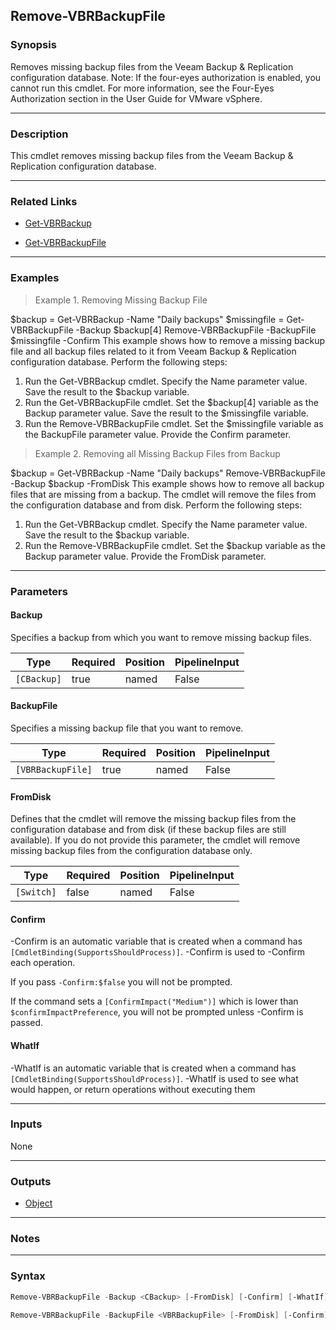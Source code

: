 Remove-VBRBackupFile
--------------------

### Synopsis
Removes missing backup files from the Veeam Backup & Replication configuration database.
Note: If the four-eyes authorization is enabled, you cannot run this cmdlet. For more information, see the Four-Eyes Authorization section in the User Guide for VMware vSphere.

---

### Description

This cmdlet removes missing backup files from the Veeam Backup & Replication configuration database.

---

### Related Links
* [Get-VBRBackup](Get-VBRBackup)

* [Get-VBRBackupFile](Get-VBRBackupFile)

---

### Examples
> Example 1. Removing Missing Backup File

$backup = Get-VBRBackup -Name "Daily backups"
$missingfile = Get-VBRBackupFile -Backup $backup[4]
Remove-VBRBackupFile -BackupFile $missingfile -Confirm
This example shows how to remove a missing backup file and all backup files related to it from Veeam Backup & Replication configuration database.
Perform the following steps:
1. Run the Get-VBRBackup cmdlet. Specify the Name parameter value. Save the result to the $backup variable.
2. Run the Get-VBRBackupFile cmdlet. Set the $backup[4] variable as the Backup parameter value. Save the result to the $missingfile variable.
3. Run the Remove-VBRBackupFile cmdlet. Set the $missingfile variable as the BackupFile parameter value. Provide the Confirm parameter.
> Example 2. Removing all Missing Backup Files from Backup

$backup = Get-VBRBackup -Name "Daily backups"
Remove-VBRBackupFile -Backup $backup -FromDisk
This example shows how to remove all backup files that are missing from a backup. The cmdlet will remove the files from the configuration database and from disk.
Perform the following steps:
1. Run the Get-VBRBackup cmdlet. Specify the Name parameter value. Save the result to the $backup variable.
2. Run the Remove-VBRBackupFile cmdlet. Set the $backup variable as the Backup parameter value. Provide the FromDisk parameter.

---

### Parameters
#### **Backup**
Specifies a backup from which you want to remove missing backup files.

|Type       |Required|Position|PipelineInput|
|-----------|--------|--------|-------------|
|`[CBackup]`|true    |named   |False        |

#### **BackupFile**
Specifies a missing backup file that you want to remove.

|Type             |Required|Position|PipelineInput|
|-----------------|--------|--------|-------------|
|`[VBRBackupFile]`|true    |named   |False        |

#### **FromDisk**
Defines that the cmdlet will remove the missing backup files from the configuration database and from disk (if these backup files are still available).
If you do not provide this parameter, the cmdlet will remove missing backup files from the configuration database only.

|Type      |Required|Position|PipelineInput|
|----------|--------|--------|-------------|
|`[Switch]`|false   |named   |False        |

#### **Confirm**
-Confirm is an automatic variable that is created when a command has ```[CmdletBinding(SupportsShouldProcess)]```.
-Confirm is used to -Confirm each operation.

If you pass ```-Confirm:$false``` you will not be prompted.

If the command sets a ```[ConfirmImpact("Medium")]``` which is lower than ```$confirmImpactPreference```, you will not be prompted unless -Confirm is passed.

#### **WhatIf**
-WhatIf is an automatic variable that is created when a command has ```[CmdletBinding(SupportsShouldProcess)]```.
-WhatIf is used to see what would happen, or return operations without executing them

---

### Inputs
None

---

### Outputs
* [Object](https://learn.microsoft.com/en-us/dotnet/api/System.Object)

---

### Notes

---

### Syntax
```PowerShell
Remove-VBRBackupFile -Backup <CBackup> [-FromDisk] [-Confirm] [-WhatIf] [<CommonParameters>]
```
```PowerShell
Remove-VBRBackupFile -BackupFile <VBRBackupFile> [-FromDisk] [-Confirm] [-WhatIf] [<CommonParameters>]
```
